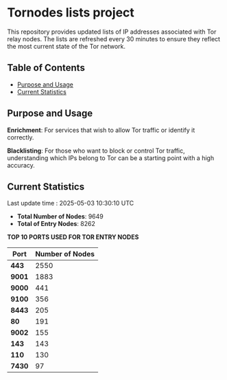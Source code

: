 # Tornodes lists project

This repository provides updated lists of IP addresses associated with Tor relay nodes. The lists are refreshed every 30 minutes to ensure they reflect the most current state of the Tor network.

## Table of Contents

- [Purpose and Usage](#purpose-and-usage)
- [Current Statistics](#current-statistics)


## Purpose and Usage

**Enrichment**: For services that wish to allow Tor traffic or identify it correctly.

**Blacklisting**: For those who want to block or control Tor traffic, understanding which IPs belong to Tor can be a starting point with a high accuracy.

## Current Statistics

Last update time : 2025-05-03 10:30:10 UTC

- **Total Number of Nodes**: 9649
- **Total of Entry Nodes**: 8262

**TOP 10 PORTS USED FOR TOR ENTRY NODES**

| **Port** | **Number of Nodes** |
|------|-----------------|
| **443**   | 2550  |
| **9001**   | 1883  |
| **9000**   | 441  |
| **9100**   | 356  |
| **8443**   | 205  |
| **80**   | 191  |
| **9002**   | 155  |
| **143**   | 143  |
| **110**   | 130  |
| **7430**   | 97  |

